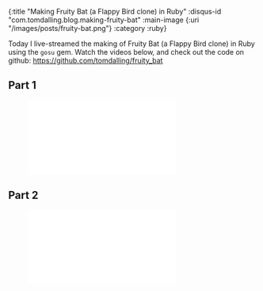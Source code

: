 {:title "Making Fruity Bat (a Flappy Bird clone) in Ruby"
 :disqus-id "com.tomdalling.blog.making-fruity-bat"
 :main-image {:uri "/images/posts/fruity-bat.png"}
 :category :ruby}

Today I live-streamed the making of Fruity Bat (a Flappy Bird clone) in
Ruby using the `gosu` gem. Watch the videos below, and check out the code on
github: <https://github.com/tomdalling/fruity_bat>

<!--more-->

Part 1
------

<figure class="youtube">
  <iframe src="//www.youtube.com/embed/QtIlyU2Br3o" frameborder="0" allowfullscreen></iframe>
</figure>

Part 2
------

<figure class="youtube">
  <iframe src="//www.youtube.com/embed/PlvMHqKVhfU" frameborder="0" allowfullscreen></iframe>
</figure>

